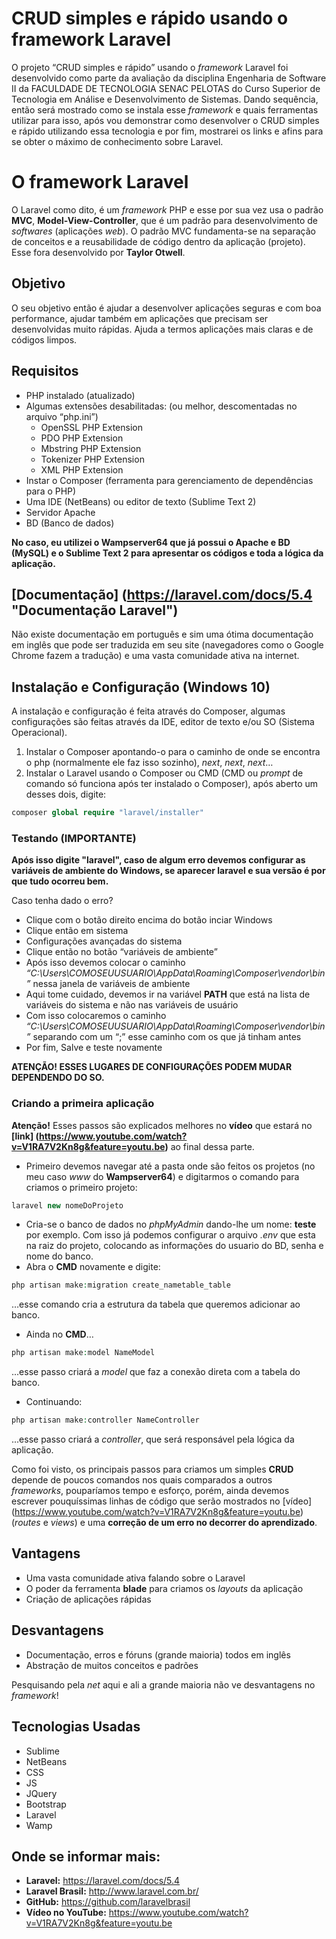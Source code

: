 # CRUD simples e rápido usando o framework Laravel

O projeto “CRUD simples e rápido” usando o *framework* Laravel foi desenvolvido como parte da avaliação da disciplina Engenharia de Software II da 
FACULDADE DE TECNOLOGIA SENAC PELOTAS do Curso Superior de Tecnologia em Análise e Desenvolvimento de Sistemas. Dando sequência, 
então será mostrado como se instala esse *framework* e quais ferramentas utilizar para isso, após vou demonstrar como desenvolver o CRUD simples e 
rápido utilizando essa tecnologia e por fim, mostrarei os links e afins para se obter o máximo de conhecimento sobre Laravel.

# O framework Laravel

O Laravel como dito, é um *framework* PHP e esse por sua vez usa o padrão **MVC**, **Model-View-Controller**, 
que é um padrão para desenvolvimento de *softwares* (aplicações *web*). 
O padrão MVC fundamenta-se na separação de conceitos e a reusabilidade de código dentro da aplicação (projeto). Esse fora desenvolvido por **Taylor Otwell**.

## Objetivo

O seu objetivo então é ajudar a desenvolver aplicações seguras e com boa performance, 
ajudar também em aplicações que precisam ser desenvolvidas muito rápidas. Ajuda a termos aplicações mais claras e de códigos limpos.

## Requisitos

* PHP instalado (atualizado)
* Algumas extensões desabilitadas: (ou melhor, descomentadas no arquivo “php.ini”)
    * OpenSSL PHP Extension
    * PDO PHP Extension
    * Mbstring PHP Extension
    * Tokenizer PHP Extension
    * XML PHP Extension
* Instar o Composer (ferramenta para gerenciamento de dependências para o PHP)
* Uma IDE (NetBeans) ou editor de texto (Sublime Text 2)
* Servidor Apache
* BD (Banco de dados)

**No caso, eu utilizei o Wampserver64 que já possui o Apache e BD (MySQL) e o Sublime Text 2 para apresentar os códigos e toda a lógica da aplicação.**

## [Documentação] (https://laravel.com/docs/5.4 "Documentação Laravel")

Não existe documentação em português e sim uma ótima documentação em inglês que pode ser 
traduzida em seu site (navegadores como o Google Chrome fazem a tradução) e uma vasta comunidade ativa na internet.

## Instalação e Configuração (Windows 10)

A instalação e configuração é feita através do Composer, algumas configurações são feitas através da IDE, editor de texto e/ou SO (Sistema Operacional).

1. Instalar o Composer apontando-o para o caminho de onde se encontra o php (normalmente ele faz isso sozinho), *next*, *next*, *next*…
2. Instalar o Laravel usando o Composer ou CMD (CMD ou *prompt* de comando só funciona após ter instalado o Composer), após aberto um desses dois, digite:

```php
composer global require "laravel/installer"
```

### Testando (IMPORTANTE)

**Após isso digite "laravel", caso de algum erro devemos configurar as variáveis de ambiente do Windows, se aparecer laravel e sua versão é por que tudo ocorreu bem.**

Caso tenha dado o erro?

* Clique com o botão direito encima do botão inciar Windows
* Clique então em sistema
* Configurações avançadas do sistema
* Clique então no botão “variáveis de ambiente”
* Após isso devemos colocar o caminho *“C:\Users\COMOSEUUSUARIO\AppData\Roaming\Composer\vendor\bin”* nessa janela de variáveis de ambiente
* Aqui tome cuidado, devemos ir na variável **PATH** que está na lista de variáveis do sistema e não nas variáveis de usuário
* Com isso colocaremos o caminho *“C:\Users\COMOSEUUSUARIO\AppData\Roaming\Composer\vendor\bin”* separando com um “;” esse caminho com os que já tinham antes
* Por fim, Salve e teste novamente

**ATENÇÃO! ESSES LUGARES DE CONFIGURAÇÕES PODEM MUDAR DEPENDENDO DO SO.**

### Criando a primeira aplicação

**Atenção!** Esses passos são explicados melhores no **vídeo** que estará no **[link] (https://www.youtube.com/watch?v=V1RA7V2Kn8g&feature=youtu.be)** ao final dessa parte.

* Primeiro devemos navegar até a pasta onde são feitos os projetos (no meu caso *www* do **Wampserver64**) e digitarmos o comando para criamos o primeiro projeto:

```php
laravel new nomeDoProjeto
```

* Cria-se o banco de dados no *phpMyAdmin* dando-lhe um nome: **teste** por exemplo. Com isso já podemos configurar o arquivo *.env* que esta na raiz do projeto, colocando as informações do usuario do BD, senha e nome do banco.
* Abra o **CMD** novamente e digite:

```php
php artisan make:migration create_nametable_table
```
…esse comando cria a estrutura da tabela que queremos adicionar ao banco.

* Ainda no **CMD**…

```php
php artisan make:model NameModel
```

...esse passo criará a *model* que faz a conexão direta com a tabela do banco.

* Continuando:

```php
php artisan make:controller NameController
```

...esse passo criará a *controller*, que será responsável pela lógica da aplicação.

Como foi visto, os principais passos para criamos um simples **CRUD** depende de poucos comandos nos quais comparados 
a outros *frameworks*, pouparíamos tempo e esforço, porém, ainda devemos escrever pouquíssimas linhas de código que serão mostrados no [vídeo] (https://www.youtube.com/watch?v=V1RA7V2Kn8g&feature=youtu.be) (*routes* e *views*) e uma **correção de um erro no decorrer do aprendizado**.

## Vantagens 

* Uma vasta comunidade ativa falando sobre o Laravel
* O poder da ferramenta **blade** para criamos os *layouts* da aplicação
* Criação de aplicações rápidas

## Desvantagens 

* Documentação, erros e fóruns (grande maioria) todos em inglês 
* Abstração de muitos conceitos e padrões

Pesquisando pela *net* aqui e ali a grande maioria não ve desvantagens no *framework*!

## Tecnologias Usadas

* Sublime
* NetBeans
* CSS
* JS
* JQuery
* Bootstrap
* Laravel
* Wamp

## Onde se informar mais:

* **Laravel:** <https://laravel.com/docs/5.4>
* **Laravel Brasil:** <http://www.laravel.com.br/>
* **GitHub:** <https://github.com/laravelbrasil>
* **Vídeo no YouTube:** <https://www.youtube.com/watch?v=V1RA7V2Kn8g&feature=youtu.be>

